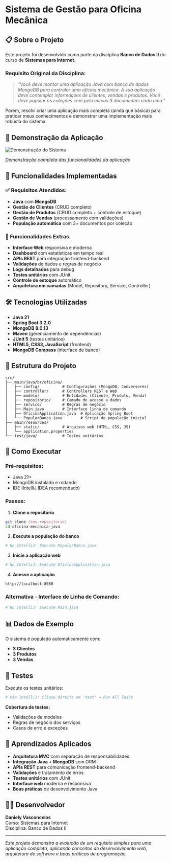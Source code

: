 # Sistema de Gestão para Oficina Mecânica

## 📋 Sobre o Projeto

Este projeto foi desenvolvido como parte da disciplina **Banco de Dados II** do curso de **Sistemas para Internet**. 

### Requisito Original da Disciplina:
> *"Você deve montar uma aplicação Java com banco de dados MongoDB para controlar uma oficina mecânica. A sua aplicação deve contemplar informações de clientes, vendas e produtos. Você deve popular as coleções com pelo menos 3 documentos cada uma."*

Porém, resolvi criar uma aplicação mais completa (ainda que básica) para praticar meus conhecimentos e demonstrar uma implementação mais robusta do sistema.

## 🎥 Demonstração da Aplicação

![Demonstração do Sistema](https://imgur.com/a/dezm1bL)

*Demonstração completa das funcionalidades da aplicação*

## 🚀 Funcionalidades Implementadas

### ✅ Requisitos Atendidos:
- **Java** com **MongoDB**
- **Gestão de Clientes** (CRUD completo)
- **Gestão de Produtos** (CRUD completo + controle de estoque)
- **Gestão de Vendas** (processamento com validações)
- **População automática** com 3+ documentos por coleção

### 🎯 Funcionalidades Extras:
- **Interface Web** responsiva e moderna
- **Dashboard** com estatísticas em tempo real
- **APIs REST** para integração frontend-backend
- **Validações** de dados e regras de negócio
- **Logs detalhados** para debug
- **Testes unitários** com JUnit
- **Controle de estoque** automático
- **Arquitetura em camadas** (Model, Repository, Service, Controller)

## 🛠️ Tecnologias Utilizadas

- **Java 21**
- **Spring Boot 3.2.0**
- **MongoDB 8.0.13**
- **Maven** (gerenciamento de dependências)
- **JUnit 5** (testes unitários)
- **HTML5, CSS3, JavaScript** (frontend)
- **MongoDB Compass** (interface de banco)

## 📁 Estrutura do Projeto

```
src/
├── main/java/br/oficina/
│   ├── config/          # Configurações (MongoDB, Conversores)
│   ├── controller/      # Controllers REST e Web
│   ├── modelo/          # Entidades (Cliente, Produto, Venda)
│   ├── repositorio/     # Camada de acesso a dados
│   ├── servico/         # Regras de negócio
│   ├── Main.java        # Interface linha de comando
│   ├── OficinaApplication.java  # Aplicação Spring Boot
│   └── PopularBanco.java        # Script de população inicial
├── main/resources/
│   ├── static/          # Arquivos web (HTML, CSS, JS)
│   └── application.properties
└── test/java/           # Testes unitários
```

## 🚀 Como Executar

### Pré-requisitos:
- Java 21+
- MongoDB instalado e rodando
- IDE (IntelliJ IDEA recomendado)

### Passos:

1. **Clone o repositório**
```bash
git clone [seu-repositorio]
cd oficina-mecanica-java
```

2. **Execute a população do banco**
```bash
# No IntelliJ: Execute PopularBanco.java
```

3. **Inicie a aplicação web**
```bash
# No IntelliJ: Execute OficinaApplication.java
```

4. **Acesse a aplicação**
```
http://localhost:8080
```

### Alternativa - Interface de Linha de Comando:
```bash
# No IntelliJ: Execute Main.java
```

## 📊 Dados de Exemplo

O sistema é populado automaticamente com:
- **3 Clientes**
- **3 Produtos**
- **3 Vendas**

## 🧪 Testes

Execute os testes unitários:
```bash
# Via IntelliJ: Clique direito em 'test' → Run All Tests
```

**Cobertura de testes:**
- Validações de modelos
- Regras de negócio dos serviços
- Casos de erro e exceções

## 🎯 Aprendizados Aplicados

- **Arquitetura MVC** com separação de responsabilidades
- **Integração Java + MongoDB** sem ORM
- **APIs REST** para comunicação frontend-backend
- **Validações** e tratamento de erros
- **Testes unitários** com JUnit
- **Interface web** moderna e responsiva
- **Boas práticas** de desenvolvimento Java

## 👨‍💻 Desenvolvedor

**Daniely Vasconcelos**  
Curso: Sistemas para Internet  
Disciplina: Banco de Dados II

---

*Este projeto demonstra a evolução de um requisito simples para uma aplicação completa, aplicando conceitos de desenvolvimento web, arquitetura de software e boas práticas de programação.*
